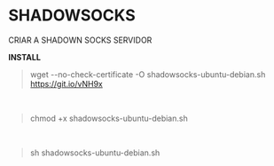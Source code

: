# SHADOWSOCKS
CRIAR A SHADOWN SOCKS SERVIDOR



**INSTALL**
> wget --no-check-certificate -O shadowsocks-ubuntu-debian.sh https://git.io/vNH9x
<br>

> chmod +x shadowsocks-ubuntu-debian.sh

<br>

> sh shadowsocks-ubuntu-debian.sh
